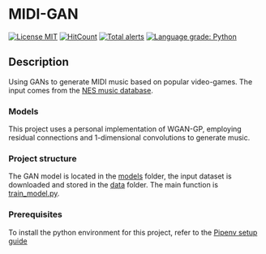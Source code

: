 # MIDI-GAN
[![License MIT](https://img.shields.io/badge/license-MIT-blue.svg)](https://opensource.org/licenses/MIT)
[![HitCount](http://hits.dwyl.io/HitLuca/MIDI-GAN.svg)](http://hits.dwyl.io/HitLuca/MIDI-GAN)
[![Total alerts](https://img.shields.io/lgtm/alerts/g/HitLuca/MIDI-GAN.svg?logo=lgtm&logoWidth=18)](https://lgtm.com/projects/g/HitLuca/MIDI-GAN/alerts/)
[![Language grade: Python](https://img.shields.io/lgtm/grade/python/g/HitLuca/MIDI-GAN.svg?logo=lgtm&logoWidth=18)](https://lgtm.com/projects/g/HitLuca/MIDI-GAN/context:python)

## Description
Using GANs to generate MIDI music based on popular video-games. The input comes from the [NES music database](https://github.com/chrisdonahue/nesmdb).

### Models
This project uses a personal implementation of WGAN-GP, employing residual connections and 1-dimensional convolutions to generate music.

### Project structure
The GAN model is located in the [models](midi_gan/models) folder, the input dataset is downloaded and stored in the [data](data) folder. The main function is [train_model.py](midi_gan/train_model.py).

### Prerequisites
To install the python environment for this project, refer to the [Pipenv setup guide](https://pipenv.readthedocs.io/en/latest/basics/)
